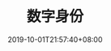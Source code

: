---
weight: 7
title: "数字身份"
description: ""
date: 2019-10-01T21:57:40+08:00
lastmod: 2020-01-01T16:45:40+08:00
draft: false
ico: '<svg class="icon" aria-hidden="true"><use xlink:href="#icon-shuzishenfen"></use></svg>'
navigation: ["Virtual Social","Virtual Avatar"]
hidePage: true
---